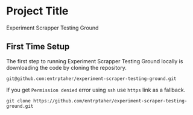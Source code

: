 # Project Title

Experiment Scrapper Testing Ground

## First Time Setup

The first step to running Experiment Scrapper Testing Ground locally is downloading the code by cloning the repository.

```
git@github.com:entrptaher/experiment-scraper-testing-ground.git
```

If you get `Permission denied` error using `ssh` use `https` link as a fallback.

```
git clone https://github.com/entrptaher/experiment-scraper-testing-ground.git
```
